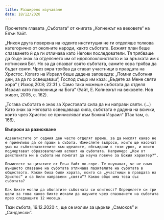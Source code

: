 ```yaml
---
title: Разширено изучаване
date: 18/12/2020
---
```


Прочетете главата „Съботата“ от книгата „Копнежът на вековете“ на Елън Уайт.

„Никоя друга поверена на юдеите институция не ги отделяше толкова категорично от околните народи, както съботата. Божият план беше спазването ѝ да ги отличава като Негови последователи. Тя трябваше да бъде знак за отделянето им от идолопоклонството и за връзката им с истинския Бог. Но за да спазват свято съботата, самите хора трябва да бъдат святи. Чрез вяра трябва да стават участници в правдата на Христос. Когато на Израил беше дадена заповедта: „Помни съботния ден, за да го освещаваш“, Господ също им каза: „Бъдете за Мене святи хора“ ( Изход 20:8; 22:31 ). Само така можеше съботата да отделя Израил като поклонници на Бога“ (Уайт, Е. Копнежът на вековете. Нов живот, 2005, с. 162).

„Тогава съботата е знак за Христовата сила да ни направи святи. (…) Като знак за Неговата освещаваща сила, съботата е дадена на всички, които чрез Христос се причисляват към Божия Израил“ (Пак там, с. 166).

**Въпроси за разискване**

`Адвентистите от седмия ден често отделят време, за да мислят какво не е приемливо да се прави в събота. Измислете въпроси, които ще насочат ума на съботопазителите към идеалите, обсъждани в този урок, и които подчертават образователния аспект на съботата. Например: „Кои от действията ми в събота ми помагат да науча повече за Божия характер?“.`

`Помислете за цитатите от Елън Уайт по-горе. Те внушават, че не само външното спазване на съботата отличава пазителите на съботата в обществото. Какви биха били хората, които са „участници в правдата на Христос“ и са били направени „святи“? Какво общо има това със съботата?`

`Как бихте могли да обогатите съботната си опитност? Определете си три цели за това какво бихте искали да научите чрез спазването на съботата през следващите 12 месеца.`

Тази събота, 19.12.2020 г., ще се молим за църкви „Самоков” и „Сандански”.
